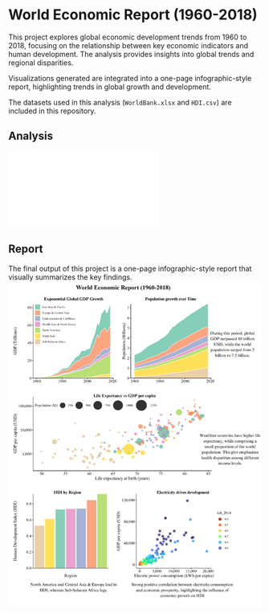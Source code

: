 # World Economic Report (1960-2018)

This project explores global economic development trends from 1960 to 2018, focusing on the relationship between key economic indicators and human development. The analysis provides insights into global trends and regional disparities.

Visualizations generated are integrated into a one-page infographic-style report, highlighting trends in global growth and development.

The datasets used in this analysis (`WorldBank.xlsx` and `HDI.csv`) are included in this repository.

## Analysis
![eco_dev_report.html](eco_dev_report.html) 


## Report
The final output of this project is a one-page infographic-style report that visually summarizes the key findings.
![Eco_dev_report](Eco_dev_report.png)






